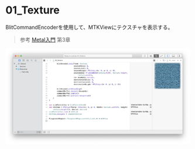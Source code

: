 # 01_Texture

BlitCommandEncoderを使用して、MTKViewにテクスチャを表示する。

> 参考 [Metal入門](https://booth.pm/ja/items/826318) 第3章

![01_Texture_1.png](https://github.com/KimiakiK/mac-metal-playground/blob/images/01_Texture_1.png)
